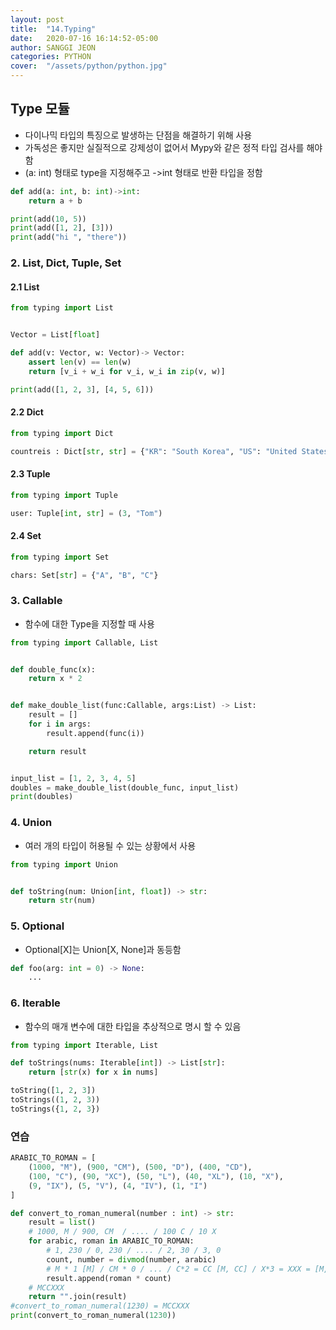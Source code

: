 ```yaml
---
layout: post
title:  "14.Typing"
date:   2020-07-16 16:14:52-05:00
author: SANGGI JEON
categories: PYTHON
cover:  "/assets/python/python.jpg"
---
```

## Type 모듈

- 다이나믹 타입의 특징으로 발생하는 단점을 해결하기 위해 사용
- 가독성은 좋지만 실질적으로 강제성이 없어서 Mypy와 같은 정적 타입 검사를 해야함
- (a: int) 형태로 type을 지정해주고 ->int 형태로 반환 타입을 정함

```python
def add(a: int, b: int)->int:
    return a + b

print(add(10, 5))
print(add([1, 2], [3]))
print(add("hi ", "there"))
```

### 2. List, Dict, Tuple, Set

#### 2.1 List

```python
from typing import List


Vector = List[float]

def add(v: Vector, w: Vector)-> Vector:
    assert len(v) == len(w)
    return [v_i + w_i for v_i, w_i in zip(v, w)]

print(add([1, 2, 3], [4, 5, 6]))
```

#### 2.2 Dict

```python
from typing import Dict

countreis : Dict[str, str] = {"KR": "South Korea", "US": "United States"}
```

#### 2.3 Tuple

```python
from typing import Tuple

user: Tuple[int, str] = (3, "Tom")
```

#### 2.4 Set

```python
from typing import Set

chars: Set[str] = {"A", "B", "C"}
```

### 3. Callable

- 함수에 대한 Type을 지정할 때 사용

```python
from typing import Callable, List


def double_func(x):
    return x * 2


def make_double_list(func:Callable, args:List) -> List:
    result = []
    for i in args:
        result.append(func(i))

    return result


input_list = [1, 2, 3, 4, 5]
doubles = make_double_list(double_func, input_list)
print(doubles)
```

### 4. Union

- 여러 개의 타입이 허용될 수 있는 상황에서 사용

```python
from typing import Union


def toString(num: Union[int, float]) -> str:
    return str(num)
```

### 5. Optional

- Optional[X]는 Union[X, None]과 동등함

```python
def foo(arg: int = 0) -> None:
    ...
```

### 6.  Iterable

- 함수의 매개 변수에 대한 타입을 추상적으로 명시 할 수 있음

```python
from typing import Iterable, List

def toStrings(nums: Iterable[int]) -> List[str]:
    return [str(x) for x in nums]

toString([1, 2, 3])
toStrings((1, 2, 3))
toStrings({1, 2, 3})
```



### 연습

```python
ARABIC_TO_ROMAN = [
    (1000, "M"), (900, "CM"), (500, "D"), (400, "CD"),
    (100, "C"), (90, "XC"), (50, "L"), (40, "XL"), (10, "X"),
    (9, "IX"), (5, "V"), (4, "IV"), (1, "I")
]

def convert_to_roman_numeral(number : int) -> str:
    result = list()
    # 1000, M / 900, CM  / .... / 100 C / 10 X
    for arabic, roman in ARABIC_TO_ROMAN:
        # 1, 230 / 0, 230 / .... / 2, 30 / 3, 0
        count, number = divmod(number, arabic)
        # M * 1 [M] / CM * 0 / ... / C*2 = CC [M, CC] / X*3 = XXX = [M, CC, XXX]
        result.append(roman * count)
    # MCCXXX
    return "".join(result)
#convert_to_roman_numeral(1230) = MCCXXX
print(convert_to_roman_numeral(1230))
```
